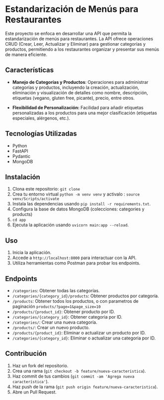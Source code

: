 # Estandarización de Menús para Restaurantes

Este proyecto se enfoca en desarrollar una API que permita la estandarización de menús para restaurantes. La API ofrece operaciones CRUD (Crear, Leer, Actualizar y Eliminar) para gestionar categorías y productos, permitiendo a los restaurantes organizar y presentar sus menús de manera eficiente.

## Características

- **Manejo de Categorías y Productos**: Operaciones para administrar categorías y productos, incluyendo la creación, actualización, eliminación y visualización de detalles como nombre, descripción, etiquetas (vegano, gluten free, picante), precio, entre otros.

- **Flexibilidad de Personalización:** Facilidad para añadir etiquetas personalizadas a los productos para una mejor clasificación (etiquetas especiales, alérgenos, etc.).

## Tecnologías Utilizadas

- Python
- FastAPI
- Pydantic
- MongoDB

## Instalación

1. Clona este repositorio: `git clone`
2. Crea tu entorno virtual `python -m venv venv` y activalo :  `source venv/Scripts/activate`
3. Instala las dependencias usando `pip install -r requirements.txt`.
4. Configura la base de datos MongoDB (colecciones: categories y products)
5. `cd app`
6. Ejecuta la aplicación usando `uvicorn main:app --reload`.

## Uso

1. Inicia la aplicación.
2. Accede a `http://localhost:8000` para interactuar con la API.
3. Utiliza herramientas como Postman para probar los endpoints.

## Endpoints

- `/categories`: Obtener todas las categorías.
- `/categories/{category_id}/products`: Obtener productos por categoría.
- `/products`: Obtener todos los productos, o con parametros de paginación `products/?page=1&page_size=10`
- `/products/{product_id}`: Obtener producto por ID.
- `/categories/{category_id}`: Obtener categoria por ID.
- `/categories/`: Crear una nueva categoría.
- `/products/`: Crear un nuevo producto.
- `/products/{product_id}`: Eliminar o actualizar un producto por ID.
- `/categories/{category_id}`: Eliminar o actualizar una categoria por ID.

## Contribución

1. Haz un fork del repositorio.
2. Crea una rama (`git checkout -b feature/nueva-caracteristica`).
3. Haz commit de tus cambios (`git commit -am 'Agrega nueva característica'`).
4. Haz push de la rama (`git push origin feature/nueva-caracteristica`).
5. Abre un Pull Request.


